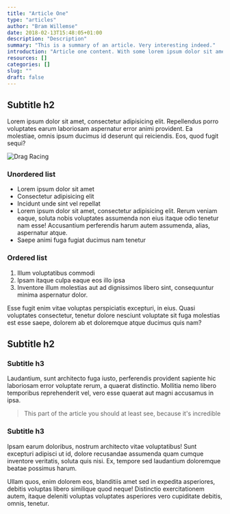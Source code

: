```yaml
---
title: "Article One"
type: "articles"
author: "Bram Willemse"
date: 2018-02-13T15:48:05+01:00
description: "Description"
summary: "This is a summary of an article. Very interesting indeed."
introduction: "Article one content. With some lorem ipsum dolor sit amet, consectetur adipisicing elit. Dolorum ipsam recusandae unde, tenetur nemo sint dignissimos sunt error quibusdam. Laudantium eaque culpa incidunt exercitationem nisi assumenda, illum rerum aut soluta."
resources: []
categories: []
slug: ""
draft: false
---
```


<!--more-->

## Subtitle h2
Lorem ipsum dolor sit amet, consectetur adipisicing elit. Repellendus porro voluptates earum laboriosam aspernatur error animi provident. Ea molestiae, omnis ipsum ducimus id deserunt qui reiciendis. Eos, quod fugit sequi?

![Drag Racing](http://placekitten.com/1280/721)

### Unordered list
- Lorem ipsum dolor sit amet
- Consectetur adipisicing elit
- Incidunt unde sint vel repellat
- Lorem ipsum dolor sit amet, consectetur adipisicing elit. Rerum veniam eaque, soluta nobis voluptates assumenda non eius itaque odio tenetur nam esse! Accusantium perferendis harum autem assumenda, alias, aspernatur atque.
- Saepe animi fuga fugiat ducimus nam tenetur

### Ordered list 
1. Illum voluptatibus commodi
2. Ipsam itaque culpa eaque eos illo ipsa
3. Inventore illum molestias aut ad dignissimos libero sint, consequuntur minima aspernatur dolor.

Esse fugit enim vitae voluptas perspiciatis excepturi, in eius. Quasi voluptates consectetur, tenetur dolore nesciunt voluptate sit fuga molestias est esse saepe, dolorem ab et doloremque atque ducimus quis nam?

## Subtitle h2
### Subtitle h3
Laudantium, sunt architecto fuga iusto, perferendis provident sapiente hic laboriosam error voluptate rerum, a quaerat distinctio. Mollitia nemo libero temporibus reprehenderit vel, vero esse quaerat aut magni accusamus in ipsa.

> This part of the article you should at least see, because it's incredible

### Subtitle h3
Ipsam earum doloribus, nostrum architecto vitae voluptatibus! Sunt excepturi adipisci ut id, dolore recusandae assumenda quam cumque inventore veritatis, soluta quis nisi. Ex, tempore sed laudantium doloremque beatae possimus harum.

Ullam quos, enim dolorem eos, blanditiis amet sed in expedita asperiores, debitis voluptas libero similique quod neque! Distinctio exercitationem autem, itaque deleniti voluptas voluptates asperiores vero cupiditate debitis, omnis, tenetur.

